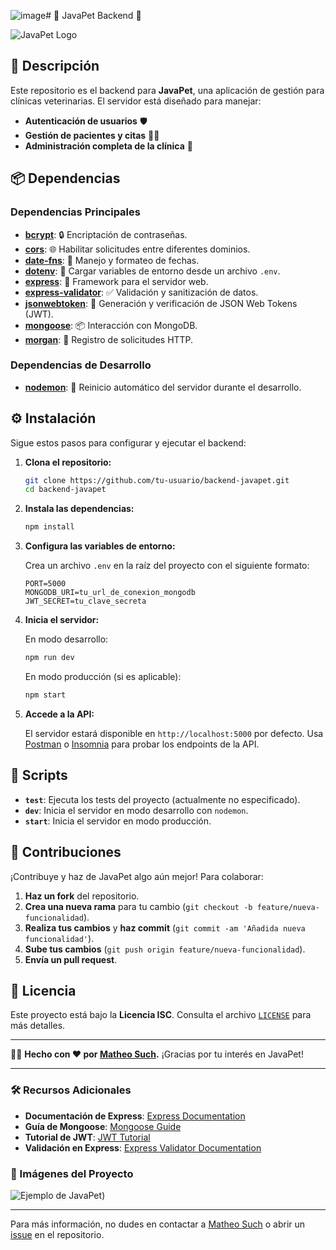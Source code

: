 ![image](https://github.com/user-attachments/assets/2c2ac0af-9cac-415f-992b-9ff9d0385b6f)# 🐾 JavaPet Backend 🐾

![JavaPet Logo]((https://drive.google.com/file/d/1nCjyPxCxWJ4nDRnBc1TUDmrDfGXdwEHQ/view?usp=sharing)) 

## 🚀 Descripción

Este repositorio es el backend para **JavaPet**, una aplicación de gestión para clínicas veterinarias. El servidor está diseñado para manejar:

- **Autenticación de usuarios** 🛡️
- **Gestión de pacientes y citas** 🐶🐱
- **Administración completa de la clínica** 🏥

## 📦 Dependencias

### **Dependencias Principales**

- **[bcrypt](https://www.npmjs.com/package/bcrypt)**: 🔒 Encriptación de contraseñas.
- **[cors](https://www.npmjs.com/package/cors)**: 🌐 Habilitar solicitudes entre diferentes dominios.
- **[date-fns](https://date-fns.org/)**: 📅 Manejo y formateo de fechas.
- **[dotenv](https://www.npmjs.com/package/dotenv)**: 🌳 Cargar variables de entorno desde un archivo `.env`.
- **[express](https://expressjs.com/)**: 🚀 Framework para el servidor web.
- **[express-validator](https://express-validator.github.io/docs/)**: ✅ Validación y sanitización de datos.
- **[jsonwebtoken](https://www.npmjs.com/package/jsonwebtoken)**: 🧩 Generación y verificación de JSON Web Tokens (JWT).
- **[mongoose](https://mongoosejs.com/)**: 📦 Interacción con MongoDB.
- **[morgan](https://www.npmjs.com/package/morgan)**: 📝 Registro de solicitudes HTTP.

### **Dependencias de Desarrollo**

- **[nodemon](https://www.npmjs.com/package/nodemon)**: 🔄 Reinicio automático del servidor durante el desarrollo.

## ⚙️ Instalación

Sigue estos pasos para configurar y ejecutar el backend:

1. **Clona el repositorio:**

    ```bash
    git clone https://github.com/tu-usuario/backend-javapet.git
    cd backend-javapet
    ```

2. **Instala las dependencias:**

    ```bash
    npm install
    ```

3. **Configura las variables de entorno:**

    Crea un archivo `.env` en la raíz del proyecto con el siguiente formato:

    ```env
    PORT=5000
    MONGODB_URI=tu_url_de_conexion_mongodb
    JWT_SECRET=tu_clave_secreta
    ```

4. **Inicia el servidor:**

    En modo desarrollo:

    ```bash
    npm run dev
    ```

    En modo producción (si es aplicable):

    ```bash
    npm start
    ```

5. **Accede a la API:**

    El servidor estará disponible en `http://localhost:5000` por defecto. Usa [Postman](https://www.postman.com/) o [Insomnia](https://insomnia.rest/) para probar los endpoints de la API.

## 📜 Scripts

- **`test`**: Ejecuta los tests del proyecto (actualmente no especificado).
- **`dev`**: Inicia el servidor en modo desarrollo con `nodemon`.
- **`start`**: Inicia el servidor en modo producción.

## 🤝 Contribuciones

¡Contribuye y haz de JavaPet algo aún mejor! Para colaborar:

1. **Haz un fork** del repositorio.
2. **Crea una nueva rama** para tu cambio (`git checkout -b feature/nueva-funcionalidad`).
3. **Realiza tus cambios** y **haz commit** (`git commit -am 'Añadida nueva funcionalidad'`).
4. **Sube tus cambios** (`git push origin feature/nueva-funcionalidad`).
5. **Envía un pull request**.

## 📝 Licencia

Este proyecto está bajo la **Licencia ISC**. Consulta el archivo [`LICENSE`](./LICENSE) para más detalles.

---

👨‍💻 **Hecho con ❤️ por [Matheo Such](https://github.com/MatheoSuch).** ¡Gracias por tu interés en JavaPet!

---

### 🛠️ Recursos Adicionales

- **Documentación de Express**: [Express Documentation](https://expressjs.com/)
- **Guía de Mongoose**: [Mongoose Guide](https://mongoosejs.com/docs/guide.html)
- **Tutorial de JWT**: [JWT Tutorial](https://jwt.io/introduction/)
- **Validación en Express**: [Express Validator Documentation](https://express-validator.github.io/docs/)

### 🌟 Imágenes del Proyecto

![Ejemplo de JavaPet]((https://drive.google.com/file/d/1GFDL3cGs0C8-A0aXlRwtKgzTTYgvfHuz/view?usp=sharing))) 

---

Para más información, no dudes en contactar a [Matheo Such](https://github.com/MatheoSuch) o abrir un [issue](https://github.com/MatheoSuch/backend-javapet/issues) en el repositorio.
